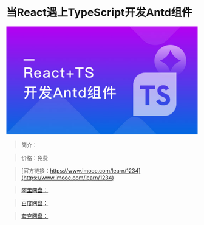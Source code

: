 # 当React遇上TypeScript开发Antd组件

![img](../../assets/5fe4430e0001057c05400304.jpg)

> 简介：

> 价格：免费

> [官方链接：https://www.imooc.com/learn/1234](https://www.imooc.com/learn/1234)

> [阿里网盘：]()

> [百度网盘：]()

> [夸克网盘：]()
